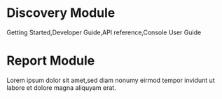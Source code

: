 # Discovery Module

Getting Started,Developer Guide,API reference,Console User Guide

# Report Module

Lorem ipsum dolor sit amet,sed diam nonumy eirmod tempor invidunt ut labore et dolore magna aliquyam erat.
